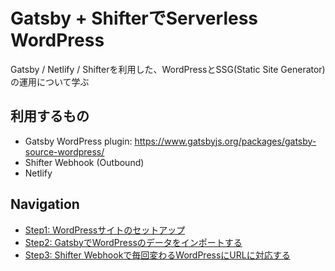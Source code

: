 # Gatsby + ShifterでServerless WordPress
Gatsby / Netlify / Shifterを利用した、WordPressとSSG(Static Site Generator)の運用について学ぶ

## 利用するもの
- Gatsby WordPress plugin: https://www.gatsbyjs.org/packages/gatsby-source-wordpress/
- Shifter Webhook (Outbound)
- Netlify


## Navigation
- [Step1: WordPressサイトのセットアップ](./step1.md)
- [Step2: GatsbyでWordPressのデータをインポートする](./step2.md)
- [Step3: Shifter Webhookで毎回変わるWordPressにURLに対応する](./step3.md)